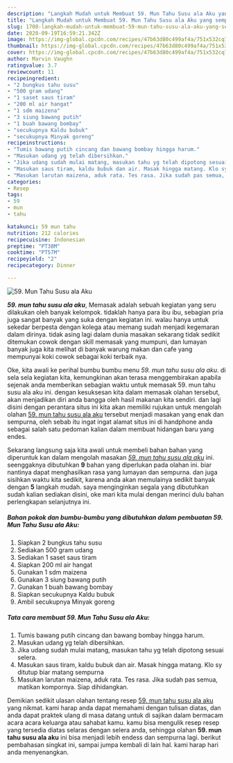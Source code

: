 ```yaml
---
description: "Langkah Mudah untuk Membuat 59. Mun Tahu Susu ala Aku yang sempurna"
title: "Langkah Mudah untuk Membuat 59. Mun Tahu Susu ala Aku yang sempurna"
slug: 1708-langkah-mudah-untuk-membuat-59-mun-tahu-susu-ala-aku-yang-sempurna
date: 2020-09-19T16:59:21.342Z
image: https://img-global.cpcdn.com/recipes/47b63d80c499af4a/751x532cq70/59-mun-tahu-susu-ala-aku-foto-resep-utama.jpg
thumbnail: https://img-global.cpcdn.com/recipes/47b63d80c499af4a/751x532cq70/59-mun-tahu-susu-ala-aku-foto-resep-utama.jpg
cover: https://img-global.cpcdn.com/recipes/47b63d80c499af4a/751x532cq70/59-mun-tahu-susu-ala-aku-foto-resep-utama.jpg
author: Marvin Vaughn
ratingvalue: 3.7
reviewcount: 11
recipeingredient:
- "2 bungkus tahu susu"
- "500 gram udang"
- "1 saset saus tiram"
- "200 ml air hangat"
- "1 sdm maizena"
- "3 siung bawang putih"
- "1 buah bawang bombay"
- "secukupnya Kaldu bubuk"
- "secukupnya Minyak goreng"
recipeinstructions:
- "Tumis bawang putih cincang dan bawang bombay hingga harum."
- "Masukan udang yg telah dibersihkan."
- "Jika udang sudah mulai matang, masukan tahu yg telah dipotong sesuai selera."
- "Masukan saus tiram, kaldu bubuk dan air. Masak hingga matang. Klo sy ditutup biar matang sempurna"
- "Masukan larutan maizena, aduk rata. Tes rasa. Jika sudah pas semua, matikan kompornya. Siap dihidangkan."
categories:
- Resep
tags:
- 59
- mun
- tahu

katakunci: 59 mun tahu 
nutrition: 212 calories
recipecuisine: Indonesian
preptime: "PT38M"
cooktime: "PT57M"
recipeyield: "2"
recipecategory: Dinner

---
```



![59. Mun Tahu Susu ala Aku](https://img-global.cpcdn.com/recipes/47b63d80c499af4a/751x532cq70/59-mun-tahu-susu-ala-aku-foto-resep-utama.jpg)

<b><i>59. mun tahu susu ala aku</i></b>, Memasak adalah sebuah kegiatan yang seru dilakukan oleh banyak kelompok. tidaklah hanya para ibu ibu, sebagian pria juga sangat banyak yang suka dengan kegiatan ini. walau hanya untuk sekedar berpesta dengan kolega atau memang sudah menjadi kegemaran dalam dirinya. tidak asing lagi dalam dunia masakan sekarang tidak sedikit ditemukan cowok dengan skill memasak yang mumpuni, dan lumayan banyak juga kita melihat di banyak warung makan dan cafe yang mempunyai koki cowok sebagai koki terbaik nya.

Oke, kita awali ke perihal bumbu bumbu menu <i>59. mun tahu susu ala aku</i>. di sela sela kegiatan kita, kemungkinan akan terasa menggembirakan apabila sejenak anda memberikan sebagian waktu untuk memasak 59. mun tahu susu ala aku ini. dengan kesuksesan kita dalam memasak olahan tersebut, akan menjadikan diri anda bangga oleh hasil makanan kita sendiri. dan lagi disini dengan perantara situs ini kita akan memiliki rujukan untuk mengolah olahan <u>59. mun tahu susu ala aku</u> tersebut menjadi masakan yang enak dan sempurna, oleh sebab itu ingat ingat alamat situs ini di handphone anda sebagai salah satu pedoman kalian dalam membuat hidangan baru yang endes.




Sekarang langsung saja kita awali untuk membeli bahan bahan yang diperuntuk kan dalam mengolah masakan <u><i>59. mun tahu susu ala aku</i></u> ini. seenggaknya dibutuhkan <b>9</b> bahan yang diperlukan pada olahan ini. biar nantinya dapat menghasilkan rasa yang lumayan dan sempurna. dan juga sisihkan waktu kita sedikit, karena anda akan memulainya sedikit banyak dengan <b>5</b> langkah mudah. saya menginginkan segala yang dibutuhkan sudah kalian sediakan disini, oke mari kita mulai dengan merinci dulu bahan perlengkapan selanjutnya ini.

<!--inarticleads1-->

##### Bahan pokok dan bumbu-bumbu yang dibutuhkan dalam pembuatan 59. Mun Tahu Susu ala Aku:

1. Siapkan 2 bungkus tahu susu
1. Sediakan 500 gram udang
1. Sediakan 1 saset saus tiram
1. Siapkan 200 ml air hangat
1. Gunakan 1 sdm maizena
1. Gunakan 3 siung bawang putih
1. Gunakan 1 buah bawang bombay
1. Siapkan secukupnya Kaldu bubuk
1. Ambil secukupnya Minyak goreng




<!--inarticleads2-->

##### Tata cara membuat 59. Mun Tahu Susu ala Aku:

1. Tumis bawang putih cincang dan bawang bombay hingga harum.
1. Masukan udang yg telah dibersihkan.
1. Jika udang sudah mulai matang, masukan tahu yg telah dipotong sesuai selera.
1. Masukan saus tiram, kaldu bubuk dan air. Masak hingga matang. Klo sy ditutup biar matang sempurna
1. Masukan larutan maizena, aduk rata. Tes rasa. Jika sudah pas semua, matikan kompornya. Siap dihidangkan.




Demikian sedikit ulasan olahan tentang resep <u>59. mun tahu susu ala aku</u> yang nikmat. kami harap anda dapat memahami dengan tulisan diatas, dan anda dapat praktek ulang di masa datang untuk di sajikan dalam bermacam acara acara keluarga atau sahabat kamu. kamu bisa mengulik resep resep yang tersedia diatas selaras dengan selera anda, sehingga olahan <b>59. mun tahu susu ala aku</b> ini bisa menjadi lebih endess dan sempurna lagi. berikut pembahasan singkat ini, sampai jumpa kembali di lain hal. kami harap hari anda menyenangkan.
